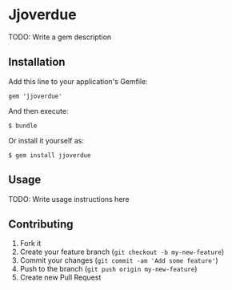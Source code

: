 # Jjoverdue

TODO: Write a gem description

## Installation

Add this line to your application's Gemfile:

    gem 'jjoverdue'

And then execute:

    $ bundle

Or install it yourself as:

    $ gem install jjoverdue

## Usage

TODO: Write usage instructions here

## Contributing

1. Fork it
2. Create your feature branch (`git checkout -b my-new-feature`)
3. Commit your changes (`git commit -am 'Add some feature'`)
4. Push to the branch (`git push origin my-new-feature`)
5. Create new Pull Request
